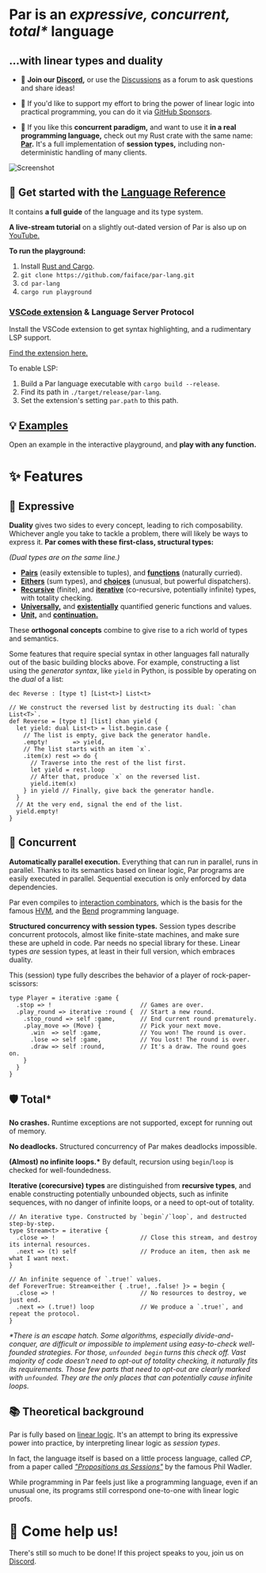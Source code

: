 # **Par** is an _expressive, concurrent, total*_ language
## ...with linear types and duality

- 💬 **Join our [Discord](https://discord.gg/8KsypefW99),** or use the
  [Discussions](https://github.com/faiface/par-lang/discussions) as a forum to ask questions and share ideas!

- 🫶 If you'd like to support my effort to bring the power of linear logic into practical programming, you can do
  it via [GitHub Sponsors](https://github.com/sponsors/faiface).

- 🦀 If you like this **concurrent paradigm,** and want to use it **in a real programming language,** check out
  my Rust crate with the same name: **[Par](https://github.com/faiface/par).** It's a full implementation
  of **session types,** including non-deterministic handling of many clients.

![Screenshot](screenshots/rock_paper_scissors.png)

## 🚀 Get started with the [Language Reference](https://faiface.github.io/par-lang/introduction.html)

It contains **a full guide** of the language and its type system.

**A live-stream tutorial** on a slightly out-dated version of Par is also up on [YouTube.](https://youtu.be/UX-p1bq-hkU?si=cHD4bzFIHjAiGg81)

**To run the playground:**

1. Install [Rust and Cargo](https://rustup.rs).
2. `git clone https://github.com/faiface/par-lang.git`
3. `cd par-lang`
4. `cargo run playground`

### [VSCode extension](https://marketplace.visualstudio.com/items/?itemName=par-lang.par-vscode) & Language Server Protocol

Install the VSCode extension to get syntax highlighting, and a rudimentary LSP support.

[Find the extension here.](https://marketplace.visualstudio.com/items/?itemName=par-lang.par-vscode)

To enable LSP:

1. Build a Par language executable with `cargo build --release`.
2. Find its path in `./target/release/par-lang`.
3. Set the extension's setting `par.path` to this path.

## 💡 [Examples](examples/)

Open an example in the interactive playground, and **play with any function.**

# ✨ Features

## 🧩 Expressive

**Duality** gives two sides to every concept, leading to rich composability. Whichever angle you take to
tackle a problem, there will likely be ways to express it.
**Par comes with these first-class, structural types:**

_(Dual types are on the same line.)_

- [**Pairs**](https://faiface.github.io/par-lang/types/pair.html) (easily extensible to tuples), and [**functions**](https://faiface.github.io/par-lang/types/function.html) (naturally curried).
- [**Eithers**](https://faiface.github.io/par-lang/types/either.html) (sum types), and [**choices**](https://faiface.github.io/par-lang/types/choice.html) (unusual, but powerful dispatchers).
- [**Recursive**](https://faiface.github.io/par-lang/types/recursive.html) (finite), and [**iterative**](https://faiface.github.io/par-lang/types/iterative.html) (co-recursive, potentially infinite) types, with totality checking.
- [**Universally,**](https://faiface.github.io/par-lang/types/forall.html) and [**existentially**](https://faiface.github.io/par-lang/types/exists.html) quantified generic functions and values.
- [**Unit,**](https://faiface.github.io/par-lang/types/unit.html) and [**continuation.**](https://faiface.github.io/par-lang/types/continuation.html)

These **orthogonal concepts** combine to give rise to a rich world of types and semantics.

Some features that require special syntax in other languages fall naturally out of the basic building
blocks above. For example, constructing a list using the _generator syntax_, like `yield` in Python,
is possible by operating on the _dual_ of a list:

```
dec Reverse : [type t] [List<t>] List<t>

// We construct the reversed list by destructing its dual: `chan List<T>`.
def Reverse = [type t] [list] chan yield {
  let yield: dual List<t> = list.begin.case {
    // The list is empty, give back the generator handle.
    .empty!       => yield,
    // The list starts with an item `x`.
    .item(x) rest => do {
      // Traverse into the rest of the list first.
      let yield = rest.loop
      // After that, produce `x` on the reversed list.
      yield.item(x)
    } in yield // Finally, give back the generator handle.
  }
  // At the very end, signal the end of the list.
  yield.empty!
}
```

## 🔗 Concurrent

**Automatically parallel execution.** Everything that can run in parallel, runs in parallel. Thanks to its
semantics based on linear logic, Par programs are easily executed in parallel. Sequential execution is only
enforced by data dependencies.

Par even compiles to [interaction combinators](https://core.ac.uk/download/pdf/81113716.pdf), which is the
basis for the famous [HVM](https://github.com/HigherOrderCO/HVM), and the
[Bend](https://github.com/HigherOrderCO/Bend) programming language.

**Structured concurrency with session types.** Session types describe concurrent protocols, almost like
finite-state machines, and make sure these are upheld in code. Par needs no special library for these.
Linear types _are_ session types, at least in their full version, which embraces duality.

This (session) type fully describes the behavior of a player of rock-paper-scissors:

```
type Player = iterative :game {
  .stop => !                         // Games are over.
  .play_round => iterative :round {  // Start a new round.
    .stop_round => self :game,       // End current round prematurely.
    .play_move => (Move) {           // Pick your next move.
      .win  => self :game,           // You won! The round is over.
      .lose => self :game,           // You lost! The round is over.
      .draw => self :round,          // It's a draw. The round goes on.
    }
  }
}
```

## 🛡️ Total*

**No crashes.** Runtime exceptions are not supported, except for running out of memory.

**No deadlocks.** Structured concurrency of Par makes deadlocks impossible.

**(Almost) no infinite loops.\*** By default, recursion using `begin`/`loop` is checked for well-foundedness.

**Iterative (corecursive) types** are distinguished from **recursive types**, and enable constructing
potentially unbounded objects, such as infinite sequences, with no danger of infinite loops, or a need
to opt-out of totality.

```
// An iterative type. Constructed by `begin`/`loop`, and destructed step-by-step.
type Stream<t> = iterative {
  .close => !                        // Close this stream, and destroy its internal resources.
  .next => (t) self                  // Produce an item, then ask me what I want next.
}

// An infinite sequence of `.true!` values.
def ForeverTrue: Stream<either { .true!, .false! }> = begin {
  .close => !                        // No resources to destroy, we just end.
  .next => (.true!) loop             // We produce a `.true!`, and repeat the protocol.
}
```

_\*There is an escape hatch. Some algorithms, especially divide-and-conquer, are difficult or impossible
to implement using easy-to-check well-founded strategies. For those, `unfounded begin` turns this check
off. Vast majority of code doesn't need to opt-out of totality checking, it naturally fits its requirements.
Those few parts that need to opt-out are clearly marked with `unfounded`. They are the only places
that can potentially cause infinite loops._

## 📚 Theoretical background

Par is fully based on [linear logic](https://plato.stanford.edu/entries/logic-linear/). It's an attempt to
bring its expressive power into practice, by interpreting linear logic as _session types_.

In fact, the language itself is based on a little process language, called _CP_, from a paper called
[_"Propositions as Sessions"_](https://www.pure.ed.ac.uk/ws/portalfiles/portal/18383989/Wadler_2012_Propositions_as_Sessions.pdf)
by the famous Phil Wadler.

While programming in Par feels just like a programming language, even if an unusual one, its programs
still correspond one-to-one with linear logic proofs.

# 🤝 Come help us!

There's still so much to be done! If this project speaks to you, join us on
[Discord](https://discord.gg/8KsypefW99).
